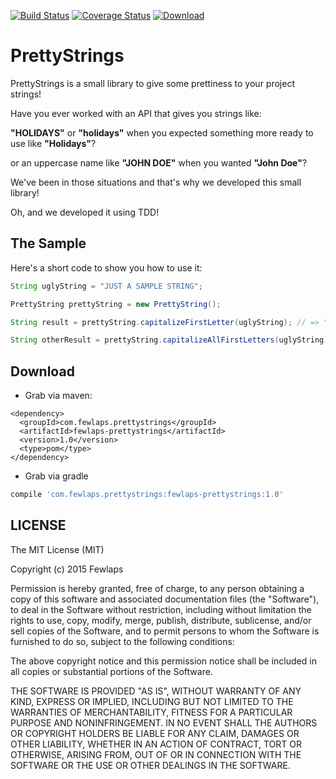 [![Build Status](https://travis-ci.org/Fewlaps/PrettyStrings.svg?branch=master)](https://travis-ci.org/EsteveAguilera/PrettyStrings)
[![Coverage Status](https://coveralls.io/repos/EsteveAguilera/PrettyStrings/badge.svg?branch=master)](https://coveralls.io/r/EsteveAguilera/PrettyStrings?branch=master)
[![Download](https://api.bintray.com/packages/fewlaps/maven/fewlaps-prettystrings/images/download.svg) ](https://bintray.com/fewlaps/maven/fewlaps-prettystrings/_latestVersion)
# PrettyStrings

PrettyStrings is a small library to give some prettiness to your project strings!

Have you ever worked with an API that gives you strings like: 

**"HOLIDAYS"** or **"holidays"** when you expected something more ready to use like **"Holidays"**?

or an uppercase name like **"JOHN DOE"** when you wanted **"John Doe"**?

We've been in those situations and that's why we developed this small library!

Oh, and we developed it using TDD!

The Sample
----------
Here's a short code to show you how to use it:

```java
String uglyString = "JUST A SAMPLE STRING";

PrettyString prettyString = new PrettyString();

String result = prettyString.capitalizeFirstLetter(uglyString); // => "Just a sample string"

String otherResult = prettyString.capitalizeAllFirstLetters(uglyString); // => "Just A Sample String"
```

Download
--------
- Grab via maven:
```maven
<dependency>
  <groupId>com.fewlaps.prettystrings</groupId>
  <artifactId>fewlaps-prettystrings</artifactId>
  <version>1.0</version>
  <type>pom</type>
</dependency>
````

- Grab via gradle
```gradle
compile 'com.fewlaps.prettystrings:fewlaps-prettystrings:1.0'
````

## LICENSE ##

The MIT License (MIT)

Copyright (c) 2015 Fewlaps

Permission is hereby granted, free of charge, to any person obtaining a copy
of this software and associated documentation files (the "Software"), to deal
in the Software without restriction, including without limitation the rights
to use, copy, modify, merge, publish, distribute, sublicense, and/or sell
copies of the Software, and to permit persons to whom the Software is
furnished to do so, subject to the following conditions:

The above copyright notice and this permission notice shall be included in all
copies or substantial portions of the Software.

THE SOFTWARE IS PROVIDED "AS IS", WITHOUT WARRANTY OF ANY KIND, EXPRESS OR
IMPLIED, INCLUDING BUT NOT LIMITED TO THE WARRANTIES OF MERCHANTABILITY,
FITNESS FOR A PARTICULAR PURPOSE AND NONINFRINGEMENT. IN NO EVENT SHALL THE
AUTHORS OR COPYRIGHT HOLDERS BE LIABLE FOR ANY CLAIM, DAMAGES OR OTHER
LIABILITY, WHETHER IN AN ACTION OF CONTRACT, TORT OR OTHERWISE, ARISING FROM,
OUT OF OR IN CONNECTION WITH THE SOFTWARE OR THE USE OR OTHER DEALINGS IN THE
SOFTWARE.
